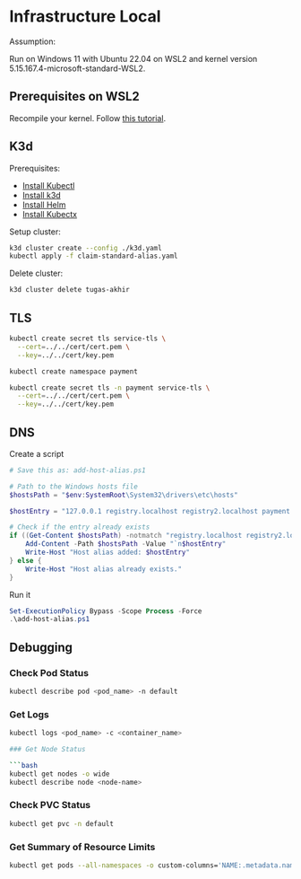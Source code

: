 # Infrastructure Local

Assumption:

Run on Windows 11 with Ubuntu 22.04 on WSL2 and kernel version 5.15.167.4-microsoft-standard-WSL2.

## Prerequisites on WSL2

Recompile your kernel. Follow [this tutorial](https://kind.sigs.k8s.io/docs/user/using-wsl2/#kubernetes-service-with-session-affinity).

## K3d

Prerequisites:

- [Install Kubectl](https://kubernetes.io/docs/tasks/tools/install-kubectl-linux/)
- [Install k3d](https://k3d.io/stable/#install-script)
- [Install Helm](https://helm.sh/docs/intro/install/)
- [Install Kubectx](https://github.com/ahmetb/kubectx)

Setup cluster:

```bash
k3d cluster create --config ./k3d.yaml
kubectl apply -f claim-standard-alias.yaml
```

Delete cluster:

```bash
k3d cluster delete tugas-akhir
```

## TLS

```bash
kubectl create secret tls service-tls \
  --cert=../../cert/cert.pem \
  --key=../../cert/key.pem

kubectl create namespace payment

kubectl create secret tls -n payment service-tls \
  --cert=../../cert/cert.pem \
  --key=../../cert/key.pem
```

## DNS

Create a script

```ps1
# Save this as: add-host-alias.ps1

# Path to the Windows hosts file
$hostsPath = "$env:SystemRoot\System32\drivers\etc\hosts"

$hostEntry = "127.0.0.1 registry.localhost registry2.localhost payment.tugas-akhir.local ticket.tugas-akhir.local"

# Check if the entry already exists
if ((Get-Content $hostsPath) -notmatch "registry.localhost registry2.localhost payment.tugas-akhir.local ticket.tugas-akhir.local") {
    Add-Content -Path $hostsPath -Value "`n$hostEntry"
    Write-Host "Host alias added: $hostEntry"
} else {
    Write-Host "Host alias already exists."
}
```

Run it

```ps1
Set-ExecutionPolicy Bypass -Scope Process -Force
.\add-host-alias.ps1
```

## Debugging

### Check Pod Status

```bash
kubectl describe pod <pod_name> -n default
```

### Get Logs

```bash
kubectl logs <pod_name> -c <container_name>

### Get Node Status

```bash
kubectl get nodes -o wide
kubectl describe node <node-name>
```

### Check PVC Status

```bash
kubectl get pvc -n default
```

### Get Summary of Resource Limits

```bash
kubectl get pods --all-namespaces -o custom-columns='NAME:.metadata.name,CPU_REQ:spec.containers[].resources.requests.cpu,CPU_LIM:spec.containers[].resources.limits.cpu,MEMORY_REQ:spec.containers[].resources.requests.memory,MEM_LIM:spec.containers[].resources.limits.memory'
```
